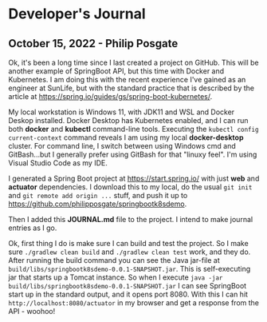 # Developer's Journal

## October 15, 2022 - Philip Posgate

Ok, it's been a long time since I last created a project on GitHub.  This will be another example of SpringBoot API, but this time with Docker and Kubernetes.  I am doing this with the recent experience I've gained as an engineer at SunLife, but with the standard practice that is described by the article at https://spring.io/guides/gs/spring-boot-kubernetes/.

My local workstation is Windows 11, with JDK11 and WSL and Docker Deskop installed.  Docker Desktop has Kubernetes enabled, and I can run both **docker** and **kubectl** command-line tools.  Executing the ```kubectl config current-context``` command reveals I am using my local **docker-desktop** cluster.  For command line, I switch between using Windows cmd and GitBash...but I generally prefer using GitBash for that "linuxy feel".  I'm using Visual Studio Code as my IDE.

I generated a Spring Boot project at https://start.spring.io/ with just **web** and **actuator** dependencies.  I download this to my local, do the usual ```git init``` and ```git remote add origin ...``` stuff, and push it up to https://github.com/philipposgate/springbootk8sdemo.

Then I added this **JOURNAL.md** file to the project.  I intend to make journal entries as I go.

Ok, first thing I do is make sure I can build and test the project.  So I make sure ```./gradlew clean build``` and ```./gradlew clean test``` work, and they do.  After running the build command you can see the Java jar-file at ```build/libs/springbootk8sdemo-0.0.1-SNAPSHOT.jar```.  This is self-executing jar that starts up a Tomcat instance.  So when I execute ```java -jar build/libs/springbootk8sdemo-0.0.1-SNAPSHOT.jar``` I can see SpringBoot start up in the standard output, and it opens port 8080.  With this I can hit ```http://localhost:8080/actuator``` in my browser and get a response from the API - woohoo!

